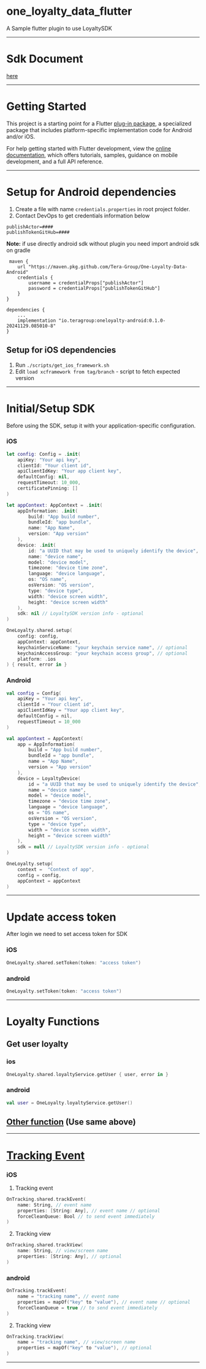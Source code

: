 # one_loyalty_data_flutter

A Sample flutter plugin to use LoyaltySDK

---

# Sdk Document

[here](https://tera-group.github.io/One-Loyalty-Data-flutter/index.html)

---

# Getting Started

This project is a starting point for a Flutter
[plug-in package](https://flutter.dev/to/develop-plugins),
a specialized package that includes platform-specific implementation code for
Android and/or iOS.

For help getting started with Flutter development, view the
[online documentation](https://docs.flutter.dev), which offers tutorials,
samples, guidance on mobile development, and a full API reference.

---

# Setup for Android dependencies

1. Create a file with name `credentials.properties` in root project folder.
2. Contact DevOps to get credentials information below

```
publishActor=####
publishTokenGitHub=####
```

**Note:** if use directly android sdk without plugin you need import android sdk on gradle

```
 maven {
    url "https://maven.pkg.github.com/Tera-Group/One-Loyalty-Data-Android"
    credentials {
        username = credentialProps["publishActor"]
        password = credentialProps["publishTokenGitHub"]
    }
}
```

```
dependencies {
    ...
    implementation "io.teragroup:oneloyalty-android:0.1.0-20241129.085010-8"
}
```

## Setup for iOS dependencies

1. Run `./scripts/get_ios_framework.sh`
2. Edit `load xcframework from tag/branch` - script to fetch expected version

---

# Initial/Setup SDK

Before using the SDK, setup it with your application-specific configuration.

### iOS

```swift
let config: Config = .init(
    apiKey: "Your api key",
    clientId: "Your client id",
    apiClientIdKey: "Your app client key",
    defaultConfig: nil,
    requestTimeout: 10_000,
    certificatePinning: []
)

let appContext: AppContext = .init(
    appInformation: .init(
        build: "App build number",
        bundleId: "app bundle",
        name: "App Name",
        version: "App version"
    ),
    device: .init(
        id: "a UUID that may be used to uniquely identify the device",
        name: "device name",
        model: "device model",
        timezone: "device time zone",
        language: "device language",
        os: "OS name",
        osVersion: "OS version",
        type: "device type",
        width: "device screen width",
        height: "device screen width"
    ),
    sdk: nil // LoyaltySDK version info - optional
)

OneLoyalty.shared.setup(
    config: config,
    appContext: appContext,
    keychainServiceName: "your keychain service name", // optional
    keychainAccessGroup: "your keychain access group", // optional
    platform: .ios
) { result, error in }
```

### Android

```kotlin
val config = Config(
    apiKey = "Your api key",
    clientId = "Your client id",
    apiClientIdKey = "Your app client key",
    defaultConfig = nil,
    requestTimeout = 10_000
)

val appContext = AppContext(
    app = AppInformation(
        build = "App build number",
        bundleId = "app bundle",
        name = "App Name",
        version = "App version"
    ),
    device = LoyaltyDevice(
        id = "a UUID that may be used to uniquely identify the device",
        name = "device name",
        model = "device model",
        timezone = "device time zone",
        language = "device language",
        os = "OS name",
        osVersion = "OS version",
        type = "device type",
        width = "device screen width",
        height = "device screen width"
    ),
    sdk = null // LoyaltySDK version info - optional
)

OneLoyalty.setup(
    context =  "Context of app",
    config = config,
    appContext = appContext
)
```

---

# Update access token

After login we need to set access token for SDK

### iOS

```swift
OneLoyalty.shared.setToken(token: "access token")
```

### android

```kotlin
OneLoyalty.setToken(token: "access token")
```

---

# Loyalty Functions

## Get user loyalty

### ios

```swift
OneLoyalty.shared.loyaltyService.getUser { user, error in }
```

### android

```kotlin
val user = OneLoyalty.loyaltyService.getUser()
```

## [Other function](https://tera-group.github.io/One-Loyalty-Data-flutter/oneloyalty/com.teragroup.io.onappdata.services/-loyalty-service/index.html) (Use same above)

---

# [Tracking Event](https://tera-group.github.io/One-Loyalty-Data-flutter/oneloyalty/[root]/-on-tracking/index.html)

### iOS

1. Tracking event

```swift
OnTracking.shared.trackEvent(
    name: String, // event name
    properties: [String: Any], // event name // optional
    forceCleanQueue: Bool // to send event immediately
)
```

2. Tracking view

```swift
OnTracking.shared.trackView(
    name: String, // view/screen name
    properties: [String: Any], // optional
)
```

### android

```kotlin
OnTracking.trackEvent(
    name = "tracking name", // event name
    properties = mapOf("key" to "value"), // event name // optional
    forceCleanQueue = true // to send event immediately
)
```

2. Tracking view

```kotlin
OnTracking.trackView(
    name = "tracking name", // view/screen name
    properties = mapOf("key" to "value"), // optional
)
```

---
